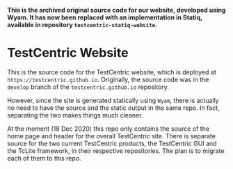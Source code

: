 **This is the archived original source code for our website, developed using Wyam.
It has now been replaced with an implementation in Statiq, available in
repository `testcentric-statiq-website`.**

# TestCentric Website

This is the source code for the TestCentric website, which is deployed
at `https://testcentric.github.io`. Originally, the source code was
in the `develop` branch of the `testcentric.github.io` repository.

However, since the site is generated statically using `Wyam`, there is
actually no need to have the source and the static output in the same repo.
In fact, separating the two makes things much cleaner.

At the moment (18 Dec 2020) this repo only contains the source of the
home page and header for the overall TestCentric site. There is separate
source for the two current TestCentric products, the TestCentric GUI and
the TcLite framework, in  their respective repositories. The plan is to 
migrate each of them to this repo.
